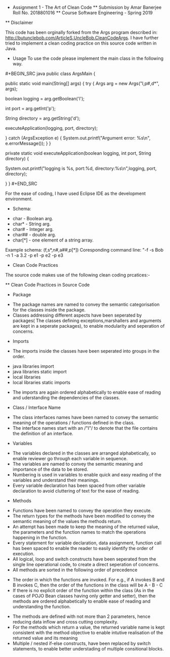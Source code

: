 * Assignment 1 - The Art of Clean Code
** Submission by
Amar Banerjee
Roll No. 2018801016
** Course
Software Engineering - Spring 2019

** Disclaimer

This code has been orginally forked from the Args program described in: http://butunclebob.com/ArticleS.UncleBob.CleanCodeArgs. I have further tried
to implement a clean coding practice on this source code written in Java.

* Usage
To use the code please implement the main class in the following way.

#+BEGIN_SRC java
public class ArgsMain {

public static void main(String[] args) {
try {
Args arg = new Args("l,p#,d*", args);

boolean logging = arg.getBoolean('l');

int port = arg.getInt('p');

String directory = arg.getString('d');

executeApplication(logging, port, directory);

} catch (ArgsException e) {
System.out.printf("Argument error: %s\n", e.errorMessage());
}
}

private static void executeApplication(boolean logging, int port, String directory) {

System.out.printf("logging is %s, port:%d, directory:%s\n",logging, port, directory);

}
}
#+END_SRC

For the ease of coding, I have used Eclipse IDE as the development environment.

* Schema:
- char - Boolean arg.
- char* - String arg.
- char# - Integer arg.
- char## - double arg.
- char[*] - one element of a string array.

Example schema: (f,s*,n#,a##,p[*])
Coresponding command line: "-f -s Bob -n 1 -a 3.2 -p e1 -p e2 -p e3

* Clean Code Practices

The source code makes use of the following clean coding prcatices:-

** Clean Code Practices in Source Code

* Package
+ The package names are named to convey the semantic categorisation for the classes inside the package.
+ Classes addressing different aspects have been seperated by packages( The classes defining exceptions,marshallers and arguments
are kept in a seperate packages), to enable modularity and seperation of concerns.

* Imports
+ The imports inside the classes have been seperated into groups in the order.
- java libraries import
- java libraries static import
- local libraries
- local libraries static imports

+ The imports are again ordered alphabetically to enable ease of reading and uderstanding the dependencies of the classes.

* Class / Interface Name
+ The class interfaces names have been named to convey the semantic meaning of the operations / functions defined in the class.
+ The interface names start with an /"I"/ to denote that the file contains the definition of an interface.

* Variables
+ The variables declared in the classes are arranged alphabetically, so enable reviewer go through each variable in sequence.
+ The variables are named to convey the semantic meaning and importance of the data to be stored.
+ Numbering is used in variables to enable quick and easy reading of the variables and understand their meanings.
+ Every variable declaration has been spaced from other variable declaration to avoid cluttering of text for the ease of reading.

* Methods

+ Functions have been named to convey the operation they execute.
+ The return types for the methods have been modified to convey the semantic meaning of the values the methods return.
+ An attempt has been made to keep the meaning of the returned value, the parameters and the function names to match the operations happening
in the function.
+ Every statement for variable declaration, data assignment, function call has been spaced to enable the reader to easily identify the order of
execution.
+ All logical, loop and switch constructs have been seperated from the single line operational code, to create a direct seperation of concerns.
+ All methods are sorted in the following order of precedence
- The order in which the functions are invoked. For e.g., if A invokes B and B invokes C, then the order of the functions in the class will be
A - B - C
- If there is no explicit order of the function within the class (As in the cases of POJO Bean classes having only getter and setter), then
the methods are ordered alphabetically to enable ease of reading and understanding the function.
+ The methods are defined with not more than 2 parameters, hence reducing data inflow and cross cutting complexity.
+ For the methods which return a value, the returned variable name is kept consistent with the method objective to enable
intutive realisation of the returned value and its meaning
+ Multiple / nested if-else constructs, have been replaced by switch statements, to enable better understading of multiple consitional blocks.
